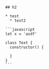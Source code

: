     ## h2

    * test
      * test2

    ```javascript
    let x = 'asdf'

    class Text {
      constructor() {

      }
    }
    ```
